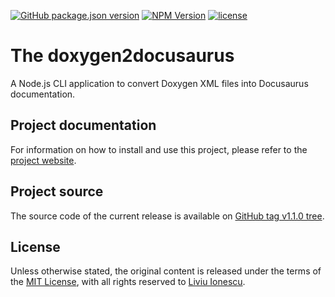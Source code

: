 [![GitHub package.json version](https://img.shields.io/github/package-json/v/xpack/doxygen2docusaurus-cli-ts)](https://github.com/xpack/doxygen2docusaurus-cli-ts/blob/master/package.json)
[![NPM Version](https://img.shields.io/npm/v/@xpack/doxygen2docusaurus?color=blue)](https://www.npmjs.com/package/@xpack/doxygen2docusaurus/)
[![license](https://img.shields.io/github/license/xpack/doxygen2docusaurus-cli-ts)](https://github.com/xpack/doxygen2docusaurus-cli-ts/blob/master/LICENSE)

# The doxygen2docusaurus

A Node.js CLI application to convert Doxygen XML files into Docusaurus documentation.

## Project documentation

For information on how to install and use this project, please refer to the
[project website](https://xpack.github.io/doxygen2docusaurus-cli-ts/).

## Project source

The source code of the current release is available on
[GitHub tag v1.1.0 tree](https://github.com/xpack/doxygen2docusaurus-cli-ts/tree/v1.1.0).

## License

Unless otherwise stated, the original content is released under the terms of the
[MIT License](https://opensource.org/licenses/mit),
with all rights reserved to
[Liviu Ionescu](https://github.com/ilg-ul).
